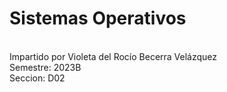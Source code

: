 # Sistemas Operativos
<br/>Impartido por Violeta del Rocío Becerra Velázquez
<br/>Semestre: 2023B
<br/>Seccion: D02

